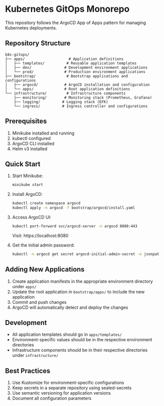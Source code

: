 # Kubernetes GitOps Monorepo

This repository follows the ArgoCD App of Apps pattern for managing Kubernetes deployments.

## Repository Structure

```
k8s-gitops/
├── apps/                    # Application definitions
│   ├── templates/          # Reusable application templates
│   ├── dev/               # Development environment applications
│   └── prod/              # Production environment applications
├── bootstrap/              # Bootstrap applications and configurations
│   ├── argocd/            # ArgoCD installation and configuration
│   └── apps/              # Root application definitions
└── infrastructure/         # Infrastructure components
    ├── monitoring/        # Monitoring stack (Prometheus, Grafana)
    ├── logging/          # Logging stack (EFK)
    └── ingress/          # Ingress controller and configurations
```

## Prerequisites

1. Minikube installed and running
2. kubectl configured
3. ArgoCD CLI installed
4. Helm v3 installed

## Quick Start

1. Start Minikube:
   ```bash
   minikube start
   ```

2. Install ArgoCD:
   ```bash
   kubectl create namespace argocd
   kubectl apply -n argocd -f bootstrap/argocd/install.yaml
   ```

3. Access ArgoCD UI:
   ```bash
   kubectl port-forward svc/argocd-server -n argocd 8080:443
   ```
   Visit: https://localhost:8080

4. Get the initial admin password:
   ```bash
   kubectl -n argocd get secret argocd-initial-admin-secret -o jsonpath="{.data.password}" | base64 -d
   ```

## Adding New Applications

1. Create application manifests in the appropriate environment directory under `apps/`
2. Update the root application in `bootstrap/apps/` to include the new application
3. Commit and push changes
4. ArgoCD will automatically detect and deploy the changes

## Development

- All application templates should go in `apps/templates/`
- Environment-specific values should be in the respective environment directories
- Infrastructure components should be in their respective directories under `infrastructure/`

## Best Practices

1. Use Kustomize for environment-specific configurations
2. Keep secrets in a separate repository using sealed-secrets
3. Use semantic versioning for application versions
4. Document all configuration parameters 